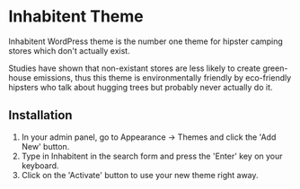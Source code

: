 # Inhabitent Theme

Inhabitent WordPress theme is the number one theme for hipster camping stores which don't actually exist. 

Studies have shown that non-existant stores are less likely to create green-house emissions, thus this theme is environmentally friendly by eco-friendly hipsters who talk about hugging trees but probably never actually do it.

## Installation

1. In your admin panel, go to Appearance -> Themes and click the 'Add New' button.
2. Type in Inhabitent in the search form and press the 'Enter' key on your keyboard.
3. Click on the 'Activate' button to use your new theme right away.
